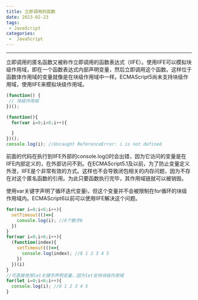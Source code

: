 ```yaml
---
title: 立即调用的函数
date: 2023-02-23
tags:
 - JavaScript
categories:
 -  JavaScript
---
```

---
立即调用的匿名函数又被称作立即调用的函数表达式（IIFE）。使用IIFE可以模拟块级作用域，即在一个函数表达式内部声明变量，然后立即调用这个函数。这样位于函数体作用域的变量就像是在块级作用域中一样。ECMAScript5尚未支持块级作用域，使用IIFE来模拟块级作用域。
```js
(function() { 
 // 块级作用域 
})();

(function(){
  for(var i=0;i<6;i++){

  }
})();
console.log(i); //Uncaught ReferenceError: i is not defined
```
前面的代码在执行到IIFE外部的console.log()时会出错，因为它访问的变量是在IIFE内部定义的，在外部访问不到。在ECMAScript5.1及以前，为了防止变量定义外泄，IIFE是个非常有效的方式。这样也不会导致闭包相关的内存问题，因为不存在对这个匿名函数的引用。为此只要函数执行完毕，其作用域链就可以被销毁。

使用var关键字声明了循环迭代变量i，但这个变量并不会被限制在for循环的块级作用域内。ECMAScript6以前可以使用IIFE解决这个问题。
```js
for(var i=0;i<6;i++){
  setTimeout(()=>{
    console.log(i); //6个数字6
  })
}
for(var i=0;i<6;i++){
  (function(index){
    setTimeout(()=>{
      console.log(index); //0 1 2 3 4 5
    })
  })(i)
}
//可直接使用let关键字声明变量，因为let支持块级作用域
for(let i=0;i<6;i++){
  console.log(i); //0 1 2 3 4 5
}
```